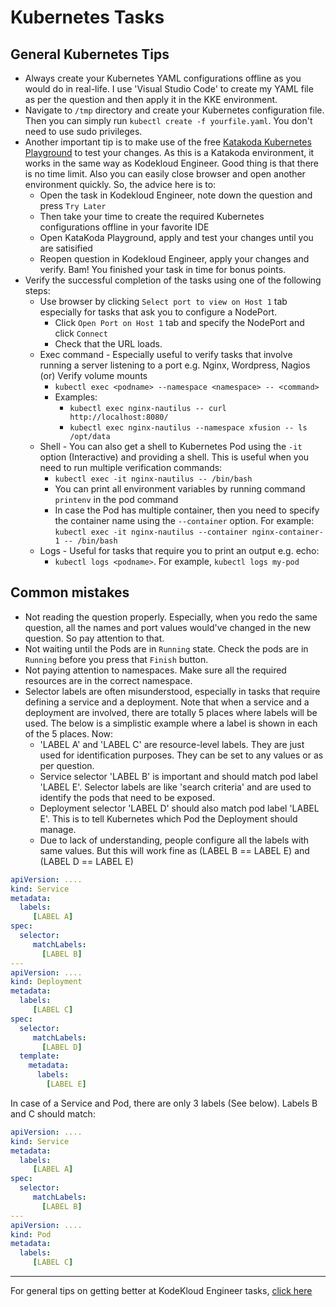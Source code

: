 # Kubernetes Tasks
## General Kubernetes Tips
* Always create your Kubernetes YAML configurations offline as you would do in real-life. I use 'Visual Studio Code' to create my YAML file as per the question and then apply it in the KKE environment.
* Navigate to `/tmp` directory and create your Kubernetes configuration file. Then you can simply run `kubectl create -f yourfile.yaml`. You don't need to use sudo privileges.
* Another important tip is to make use of the free [Katakoda Kubernetes Playground](https://www.katacoda.com/courses/kubernetes/playground) to test your changes.
As this is a Katakoda environment, it works in the same way as Kodekloud Engineer. Good thing is that
there is no time limit. Also you can easily close browser and open another environment quickly. So, the
advice here is to:
  * Open the task in Kodekloud Engineer, note down the question and press `Try Later`
  * Then take your time to create the required Kubernetes configurations offline in your favorite IDE
  * Open KataKoda Playground, apply and test your changes until you are satisified
  * Reopen question in Kodekloud Engineer, apply your changes and verify. Bam! You finished your task in time for bonus points.
* Verify the successful completion of the tasks using one of the following steps:
    * Use browser by clicking `Select port to view on Host 1` tab especially for tasks that ask you to configure a NodePort. 
      * Click `Open Port on Host 1` tab and specify the NodePort and click `Connect`
      * Check that the URL loads.
    * Exec command - Especially useful to verify tasks that involve running a server listening to a port e.g. Nginx, Wordpress, Nagios (or) Verify volume mounts
      * `kubectl exec <podname> --namespace <namespace> -- <command>`
      * Examples:
        * `kubectl exec nginx-nautilus -- curl http://localhost:8080/`
        * `kubectl exec nginx-nautilus --namespace xfusion -- ls /opt/data`
    * Shell - You can also get a shell to Kubernetes Pod using the `-it` option (Interactive) and providing a shell. This is useful when you need to run multiple verification commands:
      * `kubectl exec -it nginx-nautilus -- /bin/bash`
      * You can print all environment variables by running command `printenv` in the pod command 
      * In case the Pod has multiple container, then you need to specify the container name using the `--container` option. For example: `kubectl exec -it nginx-nautilus --container nginx-container-1 -- /bin/bash`
    * Logs - Useful for tasks that require you to print an output e.g. echo:
      * `kubectl logs <podname>`. For example, `kubectl logs my-pod` 
      
## Common mistakes
* Not reading the question properly. Especially, when you redo the same question, all the names and port values would've changed in the new question. So pay attention to that. 
* Not waiting until the Pods are in `Running` state. Check the pods are in `Running` before you press that `Finish` button.
* Not paying attention to namespaces. Make sure all the required resources are in the correct namespace.
* Selector labels are often misunderstood, especially in tasks that require defining a service and a deployment. Note that when a service and a deployment are involved, there are totally 5 places where labels will be used.
The below is a simplistic example where a label is shown in each of the 5 places. Now:
  * 'LABEL A' and 'LABEL C' are resource-level labels. They are just used for identification purposes. They can be set to any values or as per question.
  * Service selector 'LABEL B' is important and should match pod label 'LABEL E'. Selector labels are like 'search criteria' and are used to identify the pods that need to be exposed.
  * Deployment selector 'LABEL D' should also match pod label 'LABEL E'. This is to tell Kubernetes which Pod the Deployment should manage.
  * Due to lack of understanding, people configure all the labels with same values. But this will work fine as (LABEL B == LABEL E) and (LABEL D == LABEL E)
```yaml
apiVersion: ....
kind: Service
metadata:
  labels:
     [LABEL A]
spec:
  selector:
     matchLabels:
       [LABEL B]
---
apiVersion: ....
kind: Deployment
metadata:
  labels:
     [LABEL C]
spec:
  selector:
     matchLabels:
       [LABEL D]
  template: 
    metadata:
      labels:
        [LABEL E]   
```
In case of a Service and Pod, there are only 3 labels (See below). Labels B and C should match:
```yaml
apiVersion: ....
kind: Service
metadata:
  labels:
     [LABEL A]
spec:
  selector:
     matchLabels:
       [LABEL B]
---
apiVersion: ....
kind: Pod
metadata:
  labels:
     [LABEL C] 
```
---
For general tips on getting better at KodeKloud Engineer tasks, [click here](../README.md)

